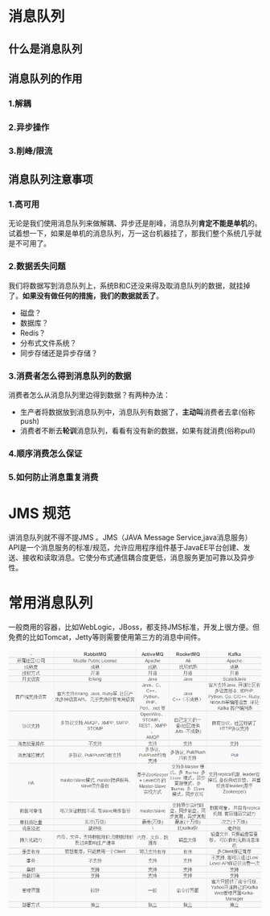 # 消息队列



## 什么是消息队列



## 消息队列的作用

### 1.解耦

### 2.异步操作

### 3.削峰/限流



## 消息队列注意事项

### 1.高可用

无论是我们使用消息队列来做解耦、异步还是削峰，消息队列**肯定不能是单机**的。试着想一下，如果是单机的消息队列，万一这台机器挂了，那我们整个系统几乎就是不可用了。

### 2.数据丢失问题

我们将数据写到消息队列上，系统B和C还没来得及取消息队列的数据，就挂掉了。**如果没有做任何的措施，我们的数据就丢了**。

- 磁盘？
- 数据库？
- Redis？
- 分布式文件系统？
- 同步存储还是异步存储？

### 3.消费者怎么得到消息队列的数据

消费者怎么从消息队列里边得到数据？有两种办法：

- 生产者将数据放到消息队列中，消息队列有数据了，**主动叫**消费者去拿(俗称push)
- 消费者不断去**轮训**消息队列，看看有没有新的数据，如果有就消费(俗称pull)

### 4.顺序消费怎么保证

### 5.如何防止消息重复消费



# JMS 规范

讲消息队列就不得不提JMS 。JMS（JAVA Message Service,java消息服务）API是一个消息服务的标准/规范，允许应用程序组件基于JavaEE平台创建、发送、接收和读取消息。它使分布式通信耦合度更低，消息服务更加可靠以及异步性。



# 常用消息队列

一般商用的容器，比如WebLogic，JBoss，都支持JMS标准，开发上很方便。但免费的比如Tomcat，Jetty等则需要使用第三方的消息中间件。



![](img/mq1.png)